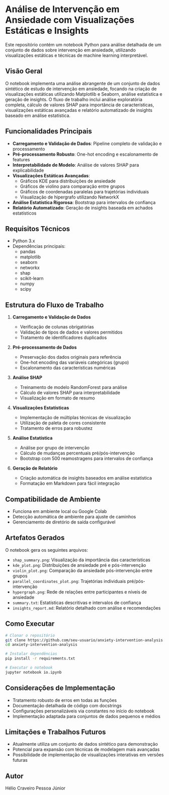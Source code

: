# Análise de Intervenção em Ansiedade com Visualizações Estáticas e Insights

Este repositório contém um notebook Python para análise detalhada de um conjunto de dados sobre intervenção em ansiedade, utilizando visualizações estáticas e técnicas de machine learning interpretável.

## Visão Geral

O notebook implementa uma análise abrangente de um conjunto de dados sintético de estudo de intervenção em ansiedade, focando na criação de visualizações estáticas utilizando Matplotlib e Seaborn, análise estatística e geração de insights. O fluxo de trabalho inclui análise exploratória completa, cálculo de valores SHAP para importância de características, visualizações estáticas avançadas e relatório automatizado de insights baseado em análise estatística.

## Funcionalidades Principais

- **Carregamento e Validação de Dados**: Pipeline completo de validação e processamento
- **Pré-processamento Robusto**: One-hot encoding e escalonamento de features
- **Interpretabilidade de Modelo**: Análise de valores SHAP para explicabilidade
- **Visualizações Estáticas Avançadas**:
  - Gráficos KDE para distribuições de ansiedade
  - Gráficos de violino para comparação entre grupos
  - Gráficos de coordenadas paralelas para trajetórias individuais
  - Visualização de hipergrafo utilizando NetworkX
- **Análise Estatística Rigorosa**: Bootstrap para intervalos de confiança
- **Relatório Automatizado**: Geração de insights baseada em achados estatísticos

## Requisitos Técnicos

- Python 3.x
- Dependências principais:
  - pandas
  - matplotlib
  - seaborn
  - networkx
  - shap
  - scikit-learn
  - numpy
  - scipy

## Estrutura do Fluxo de Trabalho

1. **Carregamento e Validação de Dados**
   - Verificação de colunas obrigatórias
   - Validação de tipos de dados e valores permitidos
   - Tratamento de identificadores duplicados

2. **Pré-processamento de Dados**
   - Preservação dos dados originais para referência
   - One-hot encoding das variáveis categóricas (grupo)
   - Escalonamento das características numéricas

3. **Análise SHAP**
   - Treinamento de modelo RandomForest para análise
   - Cálculo de valores SHAP para interpretabilidade
   - Visualização em formato de resumo

4. **Visualizações Estatísticas**
   - Implementação de múltiplas técnicas de visualização
   - Utilização de paleta de cores consistente
   - Tratamento de erros para robustez

5. **Análise Estatística**
   - Análise por grupo de intervenção
   - Cálculo de mudanças percentuais pré/pós-intervenção
   - Bootstrap com 500 reamostragens para intervalos de confiança

6. **Geração de Relatório**
   - Criação automática de insights baseados em análise estatística
   - Formatação em Markdown para fácil integração

## Compatibilidade de Ambiente

- Funciona em ambiente local ou Google Colab
- Detecção automática de ambiente para ajuste de caminhos
- Gerenciamento de diretório de saída configurável

## Artefatos Gerados

O notebook gera os seguintes arquivos:

- `shap_summary.png`: Visualização da importância das características
- `kde_plot.png`: Distribuições de ansiedade pré e pós-intervenção
- `violin_plot.png`: Comparação da ansiedade pós-intervenção entre grupos
- `parallel_coordinates_plot.png`: Trajetórias individuais pré/pós-intervenção
- `hypergraph.png`: Rede de relações entre participantes e níveis de ansiedade
- `summary.txt`: Estatísticas descritivas e intervalos de confiança
- `insights_report.md`: Relatório detalhado com análise e recomendações

## Como Executar

```bash
# Clonar o repositório
git clone https://github.com/seu-usuario/anxiety-intervention-analysis.git
cd anxiety-intervention-analysis

# Instalar dependências
pip install -r requirements.txt

# Executar o notebook
jupyter notebook io.ipynb
```

## Considerações de Implementação

- Tratamento robusto de erros em todas as funções
- Documentação detalhada de código com docstrings
- Configurações personalizáveis via constantes no início do notebook
- Implementação adaptada para conjuntos de dados pequenos e médios

## Limitações e Trabalhos Futuros

- Atualmente utiliza um conjunto de dados sintético para demonstração
- Potencial para expansão com técnicas de modelagem mais avançadas
- Possibilidade de implementação de visualizações interativas em versões futuras

## Autor
Hélio Craveiro Pessoa Júnior
